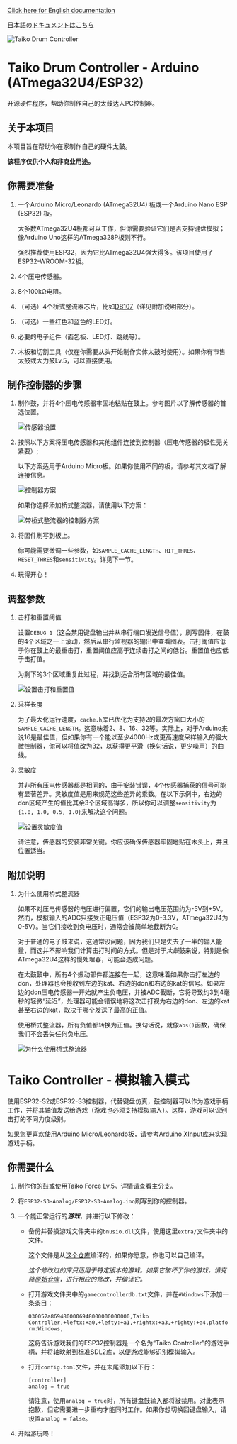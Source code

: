 [Click here for English documentation](README.md)

[日本語のドキュメントはこちら](README_ja-JP.md)

![Taiko Drum Controller](./images/banner-taiko.png)

# Taiko Drum Controller - Arduino (ATmega32U4/ESP32)

开源硬件程序，帮助你制作自己的太鼓达人PC控制器。

## 关于本项目

本项目旨在帮助你在家制作自己的硬件太鼓。

**该程序仅供个人和非商业用途。**

## 你需要准备

1. 一个Arduino Micro/Leonardo (ATmega32U4) 板或一个Arduino Nano ESP (ESP32) 板。
   
   大多数ATmega32U4板都可以工作，但你需要验证它们是否支持键盘模拟；像Arduino Uno这样的ATmega328P板则不行。
   
   强烈推荐使用ESP32，因为它比ATmega32U4强大得多。该项目使用了ESP32-WROOM-32板。

2. 4个压电传感器。
   
3. 8个100kΩ电阻。
   
4. （可选）4个桥式整流器芯片，比如[DB107](https://www.diodes.com/assets/Datasheets/products_inactive_data/ds21211_R5.pdf)（详见附加说明部分）。

5. （可选）一些红色和蓝色的LED灯。
   
6. 必要的电子组件（面包板、LED灯、跳线等）。
   
7. 木板和切割工具（仅在你需要从头开始制作实体太鼓时使用）。如果你有市售太鼓或大力鼓Lv.5，可以直接使用。

## 制作控制器的步骤

1. 制作鼓，并将4个压电传感器牢固地粘贴在鼓上。参考图片以了解传感器的首选位置。
   
   ![传感器设置](./images/piezo_locations.png)

2. 按照以下方案将压电传感器和其他组件连接到控制器（压电传感器的极性无关紧要）;

   以下方案适用于Arduino Micro板。如果你使用不同的板，请参考其文档了解连接信息。
   
   ![控制器方案](./images/scheme.png)

   如果你选择添加桥式整流器，请使用以下方案：
   
   ![带桥式整流器的控制器方案](./images/scheme_bridge.png)

3. 将固件刷写到板上。
   
   你可能需要微调一些参数，如`SAMPLE_CACHE_LENGTH`、`HIT_THRES`、`RESET_THRES`和`sensitivity`。详见下一节。

4. 玩得开心！

## 调整参数

1. 击打和重置阈值
   
   设置`DEBUG 1`（这会禁用键盘输出并从串行端口发送信号值），刷写固件，在鼓的4个区域之一上滚动，然后从串行监视器的输出中查看图表。击打阈值应低于你在鼓上的最重击打，重置阈值应高于连续击打之间的低谷。重置值也应低于击打值。
   
   为剩下的3个区域重复此过程，并找到适合所有区域的最佳值。

   ![设置击打和重置值](./images/tune_hit_reset.png)

2. 采样长度
   
   为了最大化运行速度，`cache.h`库已优化为支持2的幂次方窗口大小的`SAMPLE_CACHE_LENGTH`。这意味着2、8、16、32等。实际上，对于Arduino来说16是最佳值，但如果你有一个能以至少4000Hz或更高速度采样输入的强大微控制器，你可以将值改为32，以获得更平滑（换句话说，更少噪声）的曲线。

3. 灵敏度
   
   并非所有压电传感器都是相同的，由于安装错误，4个传感器捕获的信号可能有显著差异。灵敏度值是用来规范这些差异的乘数。在以下示例中，右边的don区域产生的值比其余3个区域高得多，所以你可以调整`sensitivity`为`{1.0, 1.0, 0.5, 1.0}`来解决这个问题。

   ![设置灵敏度值](./images/tune_sensitivities.png)

   请注意，传感器的安装非常关键。你应该确保传感器牢固地贴在木头上，并且位置适当。

## 附加说明

1. 为什么使用桥式整流器

   如果不对压电传感器的电压进行偏置，它们的输出电压范围约为-5V到+5V。然而，模拟输入的ADC只接受正电压值（ESP32为0-3.3V，ATmega32U4为0-5V）。当它们接收到负电压时，通常会被简单地截断为0。
   
   对于普通的电子鼓来说，这通常没问题，因为我们只是失去了一半的输入能量，而这并不影响我们计算击打时间的方式。但是对于*太鼓*鼓来说，特别是像ATmega32U4这样的慢处理器，可能会造成问题。
   
   在太鼓鼓中，所有4个振动部件都连接在一起，这意味着如果你击打左边的don，处理器也会接收到左边的kat、右边的don和右边的kat的信号。如果左边的don压电传感器一开始就产生负电压，并被ADC截断，它将导致约3到4毫秒的轻微“延迟”，处理器可能会错误地将这次击打视为右边的don、左边的kat甚至右边的kat，取决于哪个发送了最高的正值。

   使用桥式整流器，所有负值都转换为正值。换句话说，就像`abs()`函数，确保我们不会丢失任何负电压。

   ![为什么使用桥式整流器](./images/bridge_signal.png)

# Taiko Controller - 模拟输入模式

使用ESP32-S2或ESP32-S3控制器，代替键盘仿真，鼓控制器可以作为游戏手柄工作，并将其轴值发送给游戏（游戏也必须支持模拟输入）。这样，游戏可以识别击打的不同力度级别。

如果您更喜欢使用Arduino Micro/Leonardo板，请参考[Arduino XInput库](https://github.com/dmadison/ArduinoXInput)来实现游戏手柄。

## 你需要什么

1. 制作你的鼓或使用Taiko Force Lv.5。详情请查看主分支。

2. 将`ESP32-S3-Analog/ESP32-S3-Analog.ino`刷写到你的控制器。

3. 一个能正常运行的***游戏***，并进行以下修改：

   - 备份并替换游戏文件夹中的`bnusio.dll`文件，使用这里`extra/`文件夹中的文件。

     这个文件是从[这个仓库](https://github.com/ShikyC/TaikoArcadeLoader/tree/Refactor)编译的，如果你愿意，你也可以自己编译。

     *这个修改过的库只适用于特定版本的游戏。如果它破坏了你的游戏，请克隆[原始仓库](https://github.com/BroGamer4256/TaikoArcadeLoader)，进行相应的修改，并编译它。*

   - 打开游戏文件夹中的`gamecontrollerdb.txt`文件，并在`#Windows`下添加一条条目：

     `030052a8694800006948000000000000,Taiko Controller,+leftx:+a0,+lefty:+a1,+rightx:+a3,+righty:+a4,platform:Windows,`

     这将告诉游戏我们的ESP32控制器是一个名为“Taiko Controller”的游戏手柄，并将轴映射到标准SDL2库，以便游戏能够识别模拟输入。

   - 打开`config.toml`文件，并在末尾添加以下行：

     ```
     [controller]
     analog = true
     ```

     请注意，使用`analog = true`时，所有键盘鼓输入都将被禁用。对此表示抱歉，但它需要进一步重构才能同时工作。如果你想切换回键盘输入，请设置`analog = false`。

4. 开始游玩咚！
